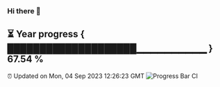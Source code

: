 ### Hi there 👋
⏳ Year progress { ████████████████████▁▁▁▁▁▁▁▁▁▁ } 67.54 %
---
⏰ Updated on Mon, 04 Sep 2023 12:26:23 GMT
![Progress Bar CI](https://github.com/liununu/liununu/workflows/Progress%20Bar%20CI/badge.svg)
